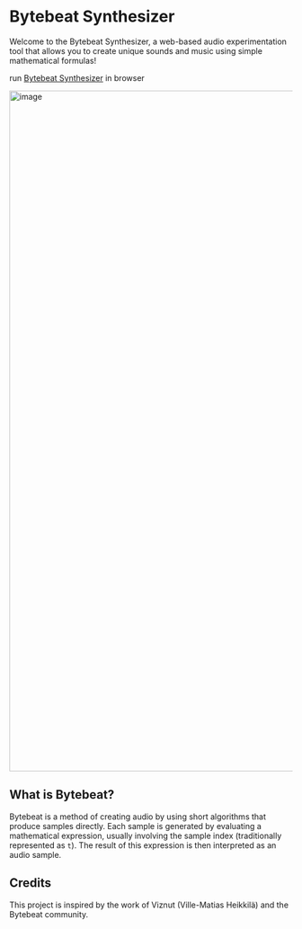 # Bytebeat Synthesizer

Welcome to the Bytebeat Synthesizer, a web-based audio experimentation tool that allows you to create unique sounds and music using simple mathematical formulas!

run [Bytebeat Synthesizer](https://stihilus.github.io/bytebeat/?formula=t+*+%28t%3E%3E8+%7C+t+%7C+t%3E%3E9+%7C+t%3E%3E13%29+%26+t+%3E%3E+8) in browser

<img width="1211" alt="image" src="https://github.com/user-attachments/assets/f419dc68-a87a-4484-9e9e-4f2db36d2830">

## What is Bytebeat?

Bytebeat is a method of creating audio by using short algorithms that produce samples directly. Each sample is generated by evaluating a mathematical expression, usually involving the sample index (traditionally represented as `t`). The result of this expression is then interpreted as an audio sample.

## Credits

This project is inspired by the work of Viznut (Ville-Matias Heikkilä) and the Bytebeat community. 
